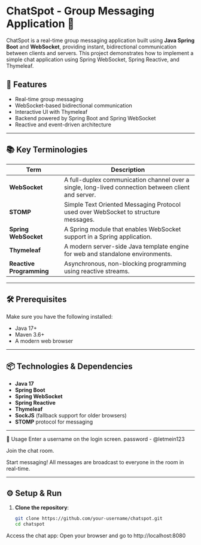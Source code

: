 # ChatSpot - Group Messaging Application 💬

ChatSpot is a real-time group messaging application built using **Java Spring Boot** and **WebSocket**, 
providing instant, bidirectional communication between clients and servers. 
This project demonstrates how to implement a simple chat application using Spring WebSocket, Spring Reactive, and Thymeleaf.

## 🚀 Features

- Real-time group messaging
- WebSocket-based bidirectional communication
- Interactive UI with Thymeleaf
- Backend powered by Spring Boot and Spring WebSocket
- Reactive and event-driven architecture

---

## 📚 Key Terminologies

| Term | Description |
|------|-------------|
| **WebSocket** | A full-duplex communication channel over a single, long-lived connection between client and server. |
| **STOMP** | Simple Text Oriented Messaging Protocol used over WebSocket to structure messages. |
| **Spring WebSocket** | A Spring module that enables WebSocket support in a Spring application. |
| **Thymeleaf** | A modern server-side Java template engine for web and standalone environments. |
| **Reactive Programming** | Asynchronous, non-blocking programming using reactive streams.

---

## 🛠️ Prerequisites

Make sure you have the following installed:

- Java 17+
- Maven 3.6+
- A modern web browser

---

## 📦 Technologies & Dependencies

- **Java 17**
- **Spring Boot**
- **Spring WebSocket**
- **Spring Reactive**
- **Thymeleaf**
- **SockJS** (fallback support for older browsers)
- **STOMP** protocol for messaging

---


🧪 Usage
Enter a username on the login screen.
password - @letmein123

Join the chat room.

Start messaging! All messages are broadcast to everyone in the room in real-time.


---

## ⚙️ Setup & Run

1. **Clone the repository**:
   ```bash
   git clone https://github.com/your-username/chatspot.git
   cd chatspot
Access the chat app:
Open your browser and go to http://localhost:8080

